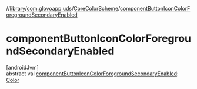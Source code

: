 //[library](../../../index.md)/[com.glovoapp.uds](../index.md)/[CoreColorScheme](index.md)/[componentButtonIconColorForegroundSecondaryEnabled](component-button-icon-color-foreground-secondary-enabled.md)

# componentButtonIconColorForegroundSecondaryEnabled

[androidJvm]\
abstract val [componentButtonIconColorForegroundSecondaryEnabled](component-button-icon-color-foreground-secondary-enabled.md): [Color](https://developer.android.com/reference/kotlin/androidx/compose/ui/graphics/Color.html)
